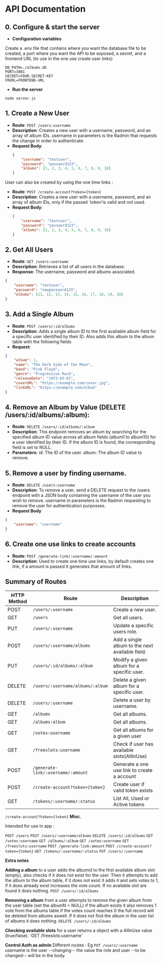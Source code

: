 # API Documentation

## 0. Configure & start the server

- **Configuration variables** 

Create a .env file that contains where you want the database file to be created, a port where you want the API to be exposed, 
a secret, and a frontend URL (to use in the one use create user links)
```
DB_PATH=./albums.db
PORT=3001 
SECRET=YOUR-SECRET-KEY
FRURL=FRONTEND-URL
```

- **Run the server** 

`node server.js` 


## 1. Create a New User

- **Route**: `POST /users:username`
- **Description**: Creates a new user with a username, password, and an array of album IDs.
username in parameters is the Radmin that requests the change in order to authenticate.
- **Request Body**:
  ```json
  {
      "username": "testuser",
      "password": "password123",
      "albums": [1, 2, 3, 4, 5, 6, 7, 8, 9, 10]
  }
  ```
User can also be created by using the one time links :


- **Route**: `POST /create-account?token={token}`
- **Description**: Creates a new user with a username, password, and an array of album IDs, only if the passed `token'is valid and not used. 
- **Request Body**:
  ```json
  {
      "username": "testuser",
      "password": "password123",
      "albums": [1, 2, 3, 4, 5, 6, 7, 8, 9, 10]
  }
  ```


## 2. Get All Users

- **Route**: `GET /users:username`
- **Description**: Retrieves a list of all users in the database.
- **Response**: The username, password and albums associated. 
```json
{
    "username": "testuser",
    "password": "newpassword123",
    "albums": [11, 12, 13, 14, 15, 16, 17, 18, 19, 20]
}
```
 ## 3. Add a Single Album

-  **Route**: `POST /users/:id/albums`
-  **Description**: Adds a single album ID to the first available album field for a specific user identified by their ID. Also adds this album to the album table with the following fields
- **Request**:
```json
{
    "album": 1,
    "name": "The Dark Side of the Moon",
    "band": "Pink Floyd",
    "genre": "Progressive Rock",
    "releaseDate": "1973-03-01",
    "coverURL": "https://example.com/cover.jpg",
    "linkURL": "https://example.com/album"
}

```

## 4. Remove an Album by Value (DELETE /users/:id/albums/:album):

- **Route**: `DELETE /users/:id/albums/:album`
- **Description**: This endpoint removes an album by searching for the specified album ID value across all album fields (album1 to album10) for a user identified by their ID. If the album ID is found, the corresponding field is set to NULL. 
- **Parameters**:
        id: The ID of the user.
        album: The album ID value to remove.

## 5. Remove a user by finding username. 
    
- **Route**: `DELETE /users:username`
- **Description**: To remove a user, send a DELETE request to the /users endpoint with a JSON body containing the username of the user you wish to remove.
    username in parameters is the Radmin requesting to remove the user for authentication purposses.
- **Request Body**
```json
{
    "username": "username"
}
``` 
## 6. Create one use links to create accounts 

- **Route**: `POST /generate-link/:username/:amount`
- **Description**: Used to create one time use links, by default creates one link, if a amount is passed it generates that amount of links. 



## Summary of Routes

| HTTP Method | Route                     | Description                                      |
|-------------|---------------------------|--------------------------------------------------|
| POST        | `/users/:username`        | Create a new user.                               |
| GET         | `/users`                  | Get all users.                                   |
| PUT         | `/users/:username`        | Update a specific users role.                    |
| POST        | `/users/:username/albums` | Add a single album to the next available field.  |
| PUT         | `/users/:id/albums/:album`| Modify a given album for a specific user.        |
| DELETE      | `/users/:username/albums/:album`| Delete a given album for a specific user.  |
| DELETE      | `/users/:username`        | Delete a user by username.                       |
| GET         | `/albums`                 | Get all albums.                                  |
| GET         | `/albums:album`           | Get all albums.                                  |
| GET         | `/votes:username`         | Get all albums for a given user                  |
| GET         | `/freeslots:username`     | Check if user has available slots(AllInUse)      |
| POST        | `/generate-link/:username/:amount`| Generate a one use link to create a account|
| POST        | `/create-account?token={token}`| Create user if valid token exists           |
| GET         | `/tokens/:username/:status`| List All, Used or Active tokens                 |


`/create-account?token={token}`
**Misc.**

Intended for use in app : 

`POST /users`
`POST /users/:username/albums`
`DELETE /users/:id/albums`
`GET /votes:username` 
`GET /albums/:album`
`GET /votes:username`
`GET /freeslots:username`
`POST /generate-link:amount`
`POST /create-account?token={token}`
`GET /tokens/:username/:status`
`PUT /users/:username`


**Extra notes**

**Adding a album** to a user adds the albumid to the first available album slot (empty), 
also checks if it does not exist for the user. Then it attempts to add the album to the album
table, if it does not exist it adds it and sets votes to 1, if it does already exist increases
the vote count. If no available slot are found it does nothing. `POST /users/:id/albums` 

**Removing a album** from a user attempts to remove the given album from the user table
 (set the albumN = NULL) if the album exists it also removes 1 vote from the albums table 
 if the votes count reaches 0 the full record will be deleted from albums aswell.
 If it does not find the album in the user list of albums it does nothing.
   `DELETE /users/:id/albums` 

**Checking available slots** for a user returns a object with a AllInUse value (true/false).
    'GET /freeslots:username'

**Control Auth as admin** 
    Different routes : Eg `PUT /users/:username`  username is the user --changing-- the value
    the role and user --to be changed-- will be in the body.
